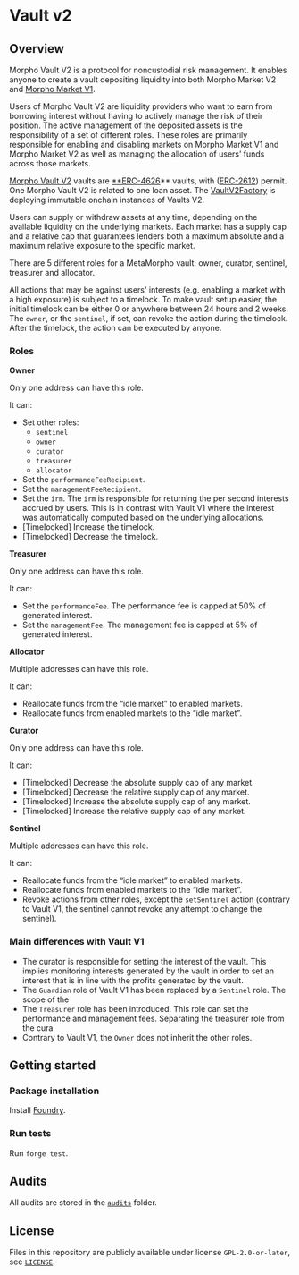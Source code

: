 # Vault v2

## Overview

Morpho Vault V2 is a protocol for noncustodial risk management.
It enables anyone to create a vault depositing liquidity into both Morpho Market V2 and [Morpho Market V1](https://github.com/morpho-org/morpho-blue).

Users of Morpho Vault V2 are liquidity providers who want to earn from borrowing interest without having to actively manage the risk of their position.
The active management of the deposited assets is the responsibility of a set of different roles.
These roles are primarily responsible for enabling and disabling markets on Morpho Market V1 and Morpho Market V2 as well as managing the allocation of users’ funds across those markets.

[Morpho Vault V2](https://github.com/morpho-org/vaults-v2/blob/main/src/VaultV2.sol) vaults are [**ERC-4626](https://eips.ethereum.org/EIPS/eip-4626)** vaults, with ([ERC-2612](https://eips.ethereum.org/EIPS/eip-2612)) permit.
One Morpho Vault V2 is related to one loan asset.
The [VaultV2Factory](https://github.com/morpho-org/vaults-v2/blob/main/src/VaultV2Factory.sol) is deploying immutable onchain instances of Vaults V2.

Users can supply or withdraw assets at any time, depending on the available liquidity on the underlying markets.
Each market has a supply cap and a relative cap that guarantees lenders both a maximum absolute and a maximum relative exposure to the specific market.

There are 5 different roles for a MetaMorpho vault: owner, curator, sentinel, treasurer and allocator.

All actions that may be against users' interests (e.g. enabling a market with a high exposure) is subject to a timelock.
To make vault setup easier, the initial timelock can be either 0 or anywhere between 24 hours and 2 weeks.
The `owner`, or the `sentinel`, if set, can revoke the action during the timelock. After the timelock, the action can be executed by anyone.

### Roles

**Owner**

Only one address can have this role.

It can:

- Set other roles:
    - `sentinel`
    - `owner`
    - `curator`
    - `treasurer`
    - `allocator`
- Set the `performanceFeeRecipient`.
- Set the `managementFeeRecipient`.
- Set the `irm`. The `irm` is responsible for returning the per second interests accrued by users. This is in contrast with Vault V1 where the interest was automatically computed based on the underlying allocations.
- [Timelocked] Increase the timelock.
- [Timelocked] Decrease the timelock.

**Treasurer**

Only one address can have this role.

It can:

- Set the `performanceFee`. The performance fee is capped at 50% of generated interest.
- Set the `managementFee`. The management fee is capped at 5% of generated interest.

**Allocator**

Multiple addresses can have this role.

It can:

- Reallocate funds from the “idle market” to enabled markets.
- Reallocate funds from enabled markets to the “idle market”.

**Curator**

Only one address can have this role.

It can:

- [Timelocked] Decrease the absolute supply cap of any market.
- [Timelocked] Decrease the relative supply cap of any market.
- [Timelocked] Increase the absolute supply cap of any market.
- [Timelocked] Increase the relative supply cap of any market.

**Sentinel**

Multiple addresses can have this role.

It can:

- Reallocate funds from the “idle market” to enabled markets.
- Reallocate funds from enabled markets to the “idle market”.
- Revoke actions from other roles, except the `setSentinel` action (contrary to Vault V1, the sentinel cannot revoke any attempt to change the sentinel).

### Main differences with Vault V1

- The curator is responsible for setting the interest of the vault. This implies monitoring interests generated by the vault in order to set an interest that is in line with the profits generated by the vault.
- The `Guardian` role of Vault V1 has been replaced by a `Sentinel` role. The scope of the
- The `Treasurer` role has been introduced. This role can set the performance and management fees. Separating the treasurer role from the cura
- Contrary to Vault V1, the `Owner` does not inherit the other roles.

## Getting started

### Package installation

Install [Foundry](https://book.getfoundry.sh/getting-started/installation).

### Run tests

Run `forge test`.

## Audits

All audits are stored in the [`audits`](./audits) folder.

## License

Files in this repository are publicly available under license `GPL-2.0-or-later`, see [`LICENSE`](./LICENSE).
